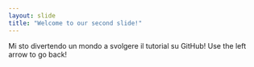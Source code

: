 ```yaml
---
layout: slide
title: "Welcome to our second slide!"
---
```

Mi sto divertendo un mondo a svolgere il tutorial su GitHub!
Use the left arrow to go back!
